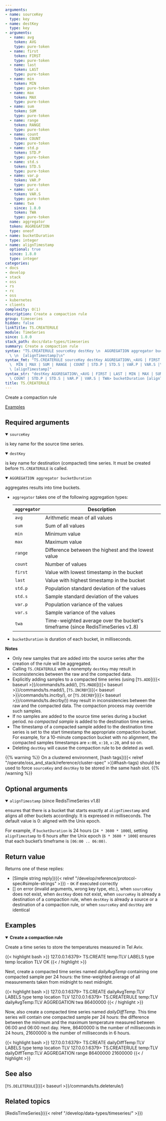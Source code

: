 ```yaml
---
arguments:
- name: sourceKey
  type: key
- name: destKey
  type: key
- arguments:
  - name: avg
    token: AVG
    type: pure-token
  - name: first
    token: FIRST
    type: pure-token
  - name: last
    token: LAST
    type: pure-token
  - name: min
    token: MIN
    type: pure-token
  - name: max
    token: MAX
    type: pure-token
  - name: sum
    token: SUM
    type: pure-token
  - name: range
    token: RANGE
    type: pure-token
  - name: count
    token: COUNT
    type: pure-token
  - name: std.p
    token: STD.P
    type: pure-token
  - name: std.s
    token: STD.S
    type: pure-token
  - name: var.p
    token: VAR.P
    type: pure-token
  - name: var.s
    token: VAR.S
    type: pure-token
  - name: twa
    since: 1.8.0
    token: TWA
    type: pure-token
  name: aggregator
  token: AGGREGATION
  type: oneof
- name: bucketDuration
  type: integer
- name: alignTimestamp
  optional: true
  since: 1.8.0
  type: integer
categories:
- docs
- develop
- stack
- oss
- rs
- rc
- oss
- kubernetes
- clients
complexity: O(1)
description: Create a compaction rule
group: timeseries
hidden: false
linkTitle: TS.CREATERULE
module: TimeSeries
since: 1.0.0
stack_path: docs/data-types/timeseries
summary: Create a compaction rule
syntax: "TS.CREATERULE sourceKey destKey \n  AGGREGATION aggregator bucketDuration\
  \ \n  [alignTimestamp]\n"
syntax_fmt: "TS.CREATERULE sourceKey destKey AGGREGATION\_<AVG | FIRST | LAST |\n\
  \  MIN | MAX | SUM | RANGE | COUNT | STD.P | STD.S | VAR.P | VAR.S |\n  TWA> bucketDuration\
  \ [alignTimestamp]"
syntax_str: "destKey AGGREGATION\_<AVG | FIRST | LAST | MIN | MAX | SUM | RANGE |\
  \ COUNT | STD.P | STD.S | VAR.P | VAR.S | TWA> bucketDuration [alignTimestamp]"
title: TS.CREATERULE
---
```


Create a compaction rule

[Examples](#examples)

## Required arguments

<details open><summary><code>sourceKey</code></summary>

is key name for the source time series.
</details>

<details open><summary><code>destKey</code></summary> 

is key name for destination (compacted) time series. It must be created before `TS.CREATERULE` is called. 
</details>

<details open><summary><code>AGGREGATION aggregator bucketDuration</code></summary> 

aggregates results into time buckets.

  - `aggregator` takes one of the following aggregation types:

    | `aggregator` | Description                                                                    |
    | ------------ | ------------------------------------------------------------------------------ |
    | `avg`        | Arithmetic mean of all values                                                  |
    | `sum`        | Sum of all values                                                              |
    | `min`        | Minimum value                                                                  |
    | `max`        | Maximum value                                                                  |
    | `range`      | Difference between the highest and the lowest value                            |
    | `count`      | Number of values                                                               |
    | `first`      | Value with lowest timestamp in the bucket                                      |
    | `last`       | Value with highest timestamp in the bucket                                     |
    | `std.p`      | Population standard deviation of the values                                    |
    | `std.s`      | Sample standard deviation of the values                                        |
    | `var.p`      | Population variance of the values                                              |
    | `var.s`      | Sample variance of the values                                                  |
    | `twa`        | Time-weighted average over the bucket's timeframe (since RedisTimeSeries v1.8) |

  - `bucketDuration` is duration of each bucket, in milliseconds.
  
<note><b>Notes</b>

- Only new samples that are added into the source series after the creation of the rule will be aggregated.
- Calling `TS.CREATERULE` with a nonempty `destKey` may result in inconsistencies between the raw and the compacted data.
- Explicitly adding samples to a compacted time series (using [`TS.ADD`]({{< baseurl >}}/commands/ts.add/), [`TS.MADD`]({{< baseurl >}}/commands/ts.madd/), [`TS.INCRBY`]({{< baseurl >}}/commands/ts.incrby/), or [`TS.DECRBY`]({{< baseurl >}}/commands/ts.decrby/)) may result in inconsistencies between the raw and the compacted data. The compaction process may override such samples.
- If no samples are added to the source time series during a bucket period. no _compacted sample_ is added to the destination time series.
- The timestamp of a compacted sample added to the destination time series is set to the start timestamp the appropriate compaction bucket. For example, for a 10-minute compaction bucket with no alignment, the compacted samples timestamps are `x:00`, `x:10`, `x:20`, and so on.
- Deleting `destKey` will cause the compaction rule to be deleted as well.

{{% warning %}}
On a clustered environment, [hash tags]({{< relref "/operate/oss_and_stack/reference/cluster-spec" >}}#hash-tags) should be used to force `sourceKey` and `destKey` to be stored in the same hash slot.
{{% /warning %}}
  
</note>

## Optional arguments

<details open><summary><code>alignTimestamp</code> (since RedisTimeSeries v1.8)</summary>

ensures that there is a bucket that starts exactly at `alignTimestamp` and aligns all other buckets accordingly. It is expressed in milliseconds. The default value is 0: aligned with the Unix epoch.

For example, if `bucketDuration` is 24 hours (`24 * 3600 * 1000`), setting `alignTimestamp` to 6 hours after the Unix epoch (`6 * 3600 * 1000`) ensures that each bucket’s timeframe is `[06:00 .. 06:00)`.
</details>

## Return value

Returns one of these replies:

- [Simple string reply]({{< relref "/develop/reference/protocol-spec#simple-strings" >}}) - `OK` if executed correctly
- [] on error (invalid arguments, wrong key type, etc.), when `sourceKey` does not exist, when `destKey` does not exist, when `sourceKey` is already a destination of a compaction rule, when `destKey` is already a source or a destination of a compaction rule, or when `sourceKey` and `destKey` are identical

## Examples

<details open>
<summary><b>Create a compaction rule</b></summary>

Create a time series to store the temperatures measured in Tel Aviv.

{{< highlight bash >}}
127.0.0.1:6379> TS.CREATE temp:TLV LABELS type temp location TLV
OK
{{< / highlight >}}

Next, create a compacted time series named _dailyAvgTemp_ containing one compacted sample per 24 hours: the time-weighted average of all measurements taken from midnight to next midnight.

{{< highlight bash >}}
127.0.0.1:6379> TS.CREATE dailyAvgTemp:TLV LABELS type temp location TLV
127.0.0.1:6379> TS.CREATERULE temp:TLV dailyAvgTemp:TLV AGGREGATION twa 86400000 
{{< / highlight >}}

Now, also create a compacted time series named _dailyDiffTemp_. This time series will contain one compacted sample per 24 hours: the difference between the minimum and the maximum temperature measured between 06:00 and 06:00 next day.
 Here, 86400000 is the number of milliseconds in 24 hours, 21600000 is the number of milliseconds in 6 hours.

{{< highlight bash >}}
127.0.0.1:6379> TS.CREATE dailyDiffTemp:TLV LABELS type temp location TLV
127.0.0.1:6379> TS.CREATERULE temp:TLV dailyDiffTemp:TLV AGGREGATION range 86400000 21600000
{{< / highlight >}}
  
</details>

## See also

[`TS.DELETERULE`]({{< baseurl >}}/commands/ts.deleterule/) 

## Related topics

[RedisTimeSeries]({{< relref "/develop/data-types/timeseries/" >}})
